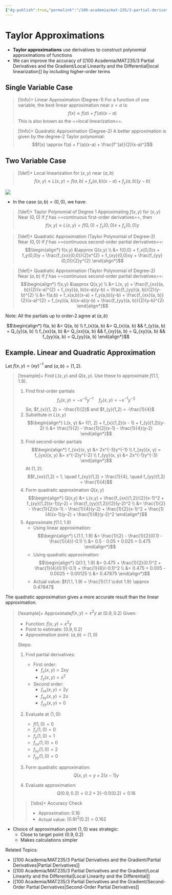 ```yaml
---
{"dg-publish":true,"permalink":"/100-academia/mat-235/3-partial-derivatives-and-the-gradient/taylor-approximations/","tags":["lecture","math","note","university"],"created":"2024-11-11T22:38:24.027-05:00","updated":"2024-11-13T23:00:45.543-05:00"}
---
```



# Taylor Approximations

- **Taylor approximations** use derivatives to construct polynomial approximations of functions
- We can improve the accuracy of [[100 Academia/MAT235/3 Partial Derivatives and the Gradient/Local Linearity and the Differential\|local linearization]] by including higher-order terms

## Single Variable Case

> [!info]+ Linear Approximation (Degree-1)
> For a function of one variable, the best linear approximation near $x=a$ is:
> $$f(x) \approx f(a) + f'(a)(x-a)$$
> This is also known as the ==local linearization==.

> [!info]+ Quadratic Approximation (Degree-2)
> A better approximation is given by the degree-2 Taylor polynomial:
> $$f(x) \approx f(a) + f'(a)(x-a) + \frac{f''(a)}{2}(x-a)^2$$

## Two Variable Case

> [!def]+ Local linearization for $(x, y)$ near $(a, b)$
> $$f(x,y) \approx L(x,y) = f(a,b) + f_x(a,b)(x-a) + f_y(a,b)(y-b)$$

![](https://i.imgur.com/sbUBtwQ.png)

- In the case $(a, b) = (0, 0)$, we have:

> [!def]+ Taylor Polynomial of Degree 1 Approximating $f(x, y)$ for $(x, y)$ Near $(0, 0)$
> If $f$ has ==continuous first-order derivatives==, then
> $$f(x,y) \approx L(x,y) = f(0,0) + f_x(0,0)x + f_y(0,0)y$$

> [!def]+ Quadratic Approximation (Taylor Polynomial of Degree-2) Near $(0, 0)$
> If $f$ has ==continuous second-order partial derivatives==:
> $$\begin{align*} f(x,y) &\approx Q(x,y) \\ &= f(0,0) + f_x(0,0)x + f_y(0,0)y + \frac{f_{xx}(0,0)}{2}x^{2} + f_{xy}(0,0)xy + \frac{f_{yy}(0,0)}{2}y^{2} \end{align*}$$

> [!def]+ Quadratic Approximation (Taylor Polynomial of Degree-2) Near $(a, b)$
> If $f$ has ==continuous second-order partial derivatives==:
> $$\begin{align*} f(x,y) &\approx Q(x,y) \\ &= L(x, y) + \frac{f_{xx}(a, b)}{2}(x-a)^{2} + f_{xy}(a, b)(x-a)(y-b) + \frac{f_{yy}(a, b)}{2}(y-b)^{2} \\ &= f(a,b) + f_x(a,b)(x-a) + f_y(a,b)(y-b) + \frac{f_{xx}(a, b)}{2}(x-a)^{2} + f_{xy}(a, b)(x-a)(y-b) + \frac{f_{yy}(a, b)}{2}(y-b)^{2} \end{align*}$$

Note: All the partials up to order-2 agree at $(a, b)$

$$\begin{align*}
f(a, b) &= Q(a, b) \\
f_{x}(a, b) &= Q_{x}(a, b) && f_{y}(a, b) = Q_{y}(a, b) \\
f_{xx}(a, b) &= Q_{xx}(a, b) && f_{xy}(a, b) = Q_{xy}(a, b) && f_{yy}(a, b) = Q_{yy}(a, b)
\end{align*}$$

## Example. Linear and Quadratic Approximation

Let $f(x, y) = (xy)^{-1}$ and $(a, b) = (1, 2)$.

> [!example]+ Find $L(x, y)$ and $Q(x, y)$. Use these to approximate $f(1.1, 1.9)$.
> 1. Find first-order partials
>    $$f_{x}(x, y) = -x^{-2}y^{-1} \quad f_{y}(x, y) = -x^{-1}y^{-2}$$
>    So, $f_{x}(1, 2) = -\frac{1}{2}$ and $f_{y}(1,2) = -\frac{1}{4}$
> 2. Substitute in $L(x, y)$
>    $$\begin{align*} 
>    L(x, y) &= f(1, 2) + f_{x}(1,2)(x - 1) + f_{y}(1,2)(y-2) \\ 
>    &= \frac{1}{2} - \frac{1}{2}(x-1) - \frac{1}{4}(y-2) 
>    \end{align*}$$
> 3. Find second-order partials
>    $$\begin{align*}
>    f_{xx}(x, y) &= 2x^{-3}y^{-1} \\
>    f_{xy}(x, y) = f_{yx}(x, y) &= x^{-2}y^{-2} \\
>    f_{yy}(x, y) &= 2x^{-1}y^{-3}
>    \end{align*}$$
>    At $(1,2)$:
>    $$f_{xx}(1,2) = 1, \quad f_{xy}(1,2) = \frac{1}{4}, \quad f_{yy}(1,2) = \frac{1}{4}$$
> 4. Form quadratic approximation $Q(x,y)$
>    $$\begin{align*}
>    Q(x,y) &= L(x,y) + \frac{f_{xx}(1,2)}{2}(x-1)^2 + f_{xy}(1,2)(x-1)(y-2) + \frac{f_{yy}(1,2)}{2}(y-2)^2 \\
>    &= \frac{1}{2} - \frac{1}{2}(x-1) - \frac{1}{4}(y-2) + \frac{1}{2}(x-1)^2 + \frac{1}{4}(x-1)(y-2) + \frac{1}{8}(y-2)^2
>    \end{align*}$$
> 5. Approximate $f(1.1, 1.9)$
>     - Using linear approximation:
>      $$\begin{align*}
>      L(1.1, 1.9) &= \frac{1}{2} - \frac{1}{2}(0.1) - \frac{1}{4}(-0.1) \\
>      &= 0.5 - 0.05 + 0.025 = 0.475
>      \end{align*}$$
>     - Using quadratic approximation:
>      $$\begin{align*}
>      Q(1.1, 1.9) &= 0.475 + \frac{1}{2}(0.1)^2 + \frac{1}{4}(0.1)(-0.1) + \frac{1}{8}(-0.1)^2 \\
>      &= 0.475 + 0.005 - 0.0025 + 0.00125 \\
>      &= 0.47875
>      \end{align*}$$
>     - Actual value: $f(1.1, 1.9) = \frac{1}{1.1 \cdot 1.9} \approx 0.47847$
>
> 
> 

The quadratic approximation gives a more accurate result than the linear approximation.


> [!example]+ Approximate$f(x,y) = x^2y$ at $(0.9, 0.2)$
> Given:
> - Function: $f(x,y) = x^2y$
> - Point to estimate: $(0.9, 0.2)$
> - Approximation point: $(a,b) = (1,0)$
>
> Steps:
> 1. Find partial derivatives:
>    - First order:
>      - $f_x(x,y) = 2xy$
>      - $f_y(x,y) = x^2$
>    - Second order:  
>      - $f_{xx}(x,y) = 2y$
>      - $f_{xy}(x,y) = 2x$
>      - $f_{yy}(x,y) = 0$
>
> 2. Evaluate at $(1,0)$:
>    - $f(1,0) = 0$
>    - $f_x(1,0) = 0$
>    - $f_y(1,0) = 1$
>    - $f_{xx}(1,0) = 0$
>    - $f_{xy}(1,0) = 2$
>    - $f_{yy}(1,0) = 0$
>
> 3. Form quadratic approximation:
>    $$Q(x,y) = y + 2(x-1)y$$
>
> 4. Evaluate approximation:
>    $$Q(0.9, 0.2) = 0.2 + 2(-0.1)(0.2) = 0.16$$
>
> > [!obs]+ Accuracy Check
> > - Approximation: 0.16
> > - Actual value: $(0.9)^2(0.2) = 0.162$

- Choice of approximation point $(1,0)$ was strategic:
    - Close to target point $(0.9, 0.2)$
    - Makes calculations simpler

Related Topics:

- [[100 Academia/MAT235/3 Partial Derivatives and the Gradient/Partial Derivatives\|Partial Derivatives]]
- [[100 Academia/MAT235/3 Partial Derivatives and the Gradient/Local Linearity and the Differential\|Local Linearity and the Differential]]
- [[100 Academia/MAT235/3 Partial Derivatives and the Gradient/Second-Order Partial Derivatives\|Second-Order Partial Derivatives]]
